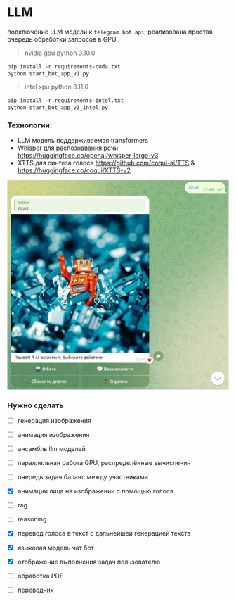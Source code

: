 # LLM

подключение LLM модели к `telegram bot api`, реализована простая очередь обработки запросов в GPU
> nvidia gpu python 3.10.0

```
pip install -r requirements-cuda.txt
python start_bot_app_v1.py
```
> intel xpu python 3.11.0

```
pip install -r requirements-intel.txt
python start_bot_app_v3_intel.py
```

### Технологии:
- LLM модель поддерживаемая transformers
- Whisper для распознавания речи https://huggingface.co/openai/whisper-large-v3
- XTTS для синтеза голоса https://github.com/coqui-ai/TTS & https://huggingface.co/coqui/XTTS-v2

![Иллюстрация к проекту](https://github.com/naturalkind/agi/blob/main/media/example.png)

### Нужно сделать
- [ ] генерация изображения   
- [ ] анимация изображения   
- [ ] ансамбль llm моделей   
- [ ] параллельная работа GPU, распределённые вычисления   
- [ ] очередь задач баланс между участниками   
- [x] анимации лица на изображении с помощью голоса   
- [ ] rag   
- [ ] reasoning   
- [x] перевод голоса в текст с дальнейшей генерацией текста   
- [x] языковая модель чат бот   
- [x] отображение выполнения задач пользователю   
- [ ] обработка PDF   
- [ ] переводчик   


